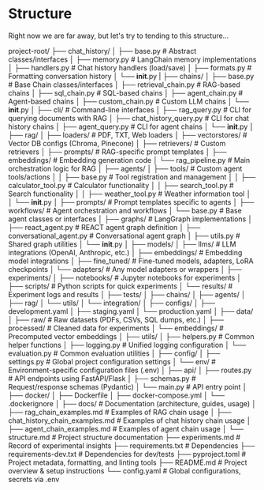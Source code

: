 # Structure

Right now we are far away, but let's try to tending to this structure...

project-root/
├── chat_history/
│   ├── base.py                 # Abstract classes/interfaces
│   ├── memory.py               # LangChain memory implementations
│   ├── handlers.py             # Chat history handlers (load/save)
│   ├── formats.py              # Formatting conversation history
│   └── __init__.py
|
├── chains/
│   ├── base.py                # Base Chain classes/interfaces
│   ├── retrieval_chain.py     # RAG-based chains
│   ├── sql_chain.py           # SQL-based chains
│   ├── agent_chain.py         # Agent-based chains
│   ├── custom_chain.py        # Custom LLM chains
│   └── __init__.py
│
├── cli/                       # Command-line interfaces
│   ├── rag_query.py           # CLI for querying documents with RAG
│   ├── chat_history_query.py  # CLI for chat history chains
│   ├── agent_query.py         # CLI for agent chains
│   └── __init__.py
│
├── rag/
│   ├── loaders/               # PDF, TXT, Web loaders
│   ├── vectorstores/          # Vector DB configs (Chroma, Pinecone)
│   ├── retrievers/            # Custom retrievers
│   ├── prompts/               # RAG-specific prompt templates
│   ├── embeddings/            # Embedding generation code
│   └── rag_pipeline.py        # Main orchestration logic for RAG
│
├── agents/
│   ├── tools/                 # Custom agent tools/actions
│   │   ├── base.py            # Tool registration and management
│   │   ├── calculator_tool.py # Calculator functionality
│   │   ├── search_tool.py     # Search functionality
│   │   ├── weather_tool.py    # Weather information tool
│   │   └── __init__.py
│   ├── prompts/               # Prompt templates specific to agents
│   ├── workflows/             # Agent orchestration and workflows
│   └── base.py                # Base agent classes or interfaces
│
├── graphs/                    # LangGraph implementations
│   ├── react_agent.py         # REACT agent graph definition
│   ├── conversational_agent.py # Conversational agent graph
│   ├── utils.py               # Shared graph utilities
│   └── __init__.py
│
├── models/
│   ├── llms/                  # LLM integrations (OpenAI, Anthropic, etc.)
│   ├── embeddings/            # Embedding model integrations
│   ├── fine_tuned/            # Fine-tuned models, adapters, LoRA checkpoints
│   └── adapters/              # Any model adapters or wrappers
│
├── experiments/
│   ├── notebooks/             # Jupyter notebooks for experiments
│   ├── scripts/               # Python scripts for quick experiments
│   └── results/               # Experiment logs and results
│
├── tests/
│   ├── chains/
│   ├── agents/
│   ├── rag/
│   └── utils/
│   └── integration/
│
├── configs/
│   ├── development.yaml
│   ├── staging.yaml
│   └── production.yaml
│
├── data/
│   ├── raw/                   # Raw datasets (PDFs, CSVs, SQL dumps, etc.)
│   ├── processed/             # Cleaned data for experiments
│   └── embeddings/            # Precomputed vector embeddings
│
├── utils/
│   ├── helpers.py             # Common helper functions
│   ├── logging.py             # Unified logging configuration
│   └── evaluation.py          # Common evaluation utilities
│
├── config/
│   ├── settings.py            # Global project configuration settings
│   └── env/                   # Environment-specific configuration files (.env)
│
├── api/
│   ├── routes.py              # API endpoints using FastAPI/Flask
│   ├── schemas.py             # Request/response schemas (Pydantic)
│   └── main.py                # API entry point
│
├── docker/
│   ├── Dockerfile
│   ├── docker-compose.yml
│   └── .dockerignore
│
├── docs/                      # Documentation (architecture, guides, usage)
│   ├── rag_chain_examples.md  # Examples of RAG chain usage
│   ├── chat_history_chain_examples.md # Examples of chat history chain usage
│   ├── agent_chain_examples.md # Examples of agent chain usage
│   └── structure.md           # Project structure documentation
├── experiments.md             # Record of experimental insights
├── requirements.txt           # Dependencies
├── requirements-dev.txt       # Dependencies for dev/tests
├── pyproject.toml             # Project metadata, formatting, and linting tools
├── README.md                  # Project overview & setup instructions
└── config.yaml                # Global configurations, secrets via .env
